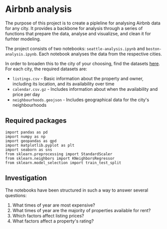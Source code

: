 # Airbnb analysis

The purpose of this project is to create a pipleline for analysing Airbnb data for any city. It provides a backbone for analysis through a series of functions that prepare the data, analyse and visualizse, and clean it for furhter modeling.

The project consists of two notebooks: `seattle-analysis.ipynb` and `boston-analysis.ipynb`. Each notebook analyses the data from the respective cities.

In order to broaden this to the city of your choosing, find the datasets [here](http://insideairbnb.com/get-the-data.html). For each city, the required datasets are:

- `listings.csv` - Basic information about the property and owner, including its location, and its availability over time
- `calendar.csv.gz` - Includes information about when the availability and price per day
- `neighbourhoods.geojson` - Includes geographical data for the city's neighbourhoods

## Required packages

```
import pandas as pd
import numpy as np
import geopandas as gpd
import matplotlib.pyplot as plt
import seaborn as sns
from sklearn.preprocessing import StandardScaler
from sklearn.neighbors import KNeighborsRegressor
from sklearn.model_selection import train_test_split
```

## Investigation

The notebooks have been structured in such a way to answer several questions:

1. What times of year are most expensive?
2. What times of year are the majority of properties available for rent?
3. Which factors affect listing prices?
4. What factors affect a property's rating?
